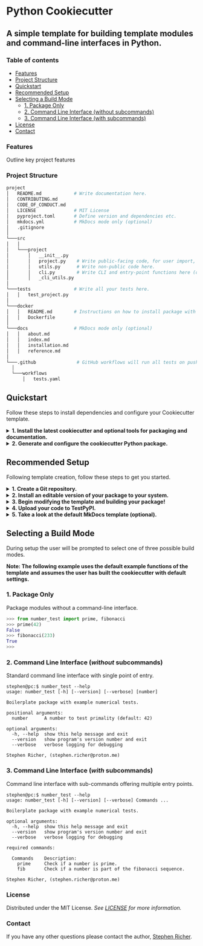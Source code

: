 # Python Cookiecutter

## A simple template for building template modules and command-line interfaces in Python.

### Table of contents

  * [Features](#features)
  * [Project Structure](#project-structure)
  * [Quickstart](#quickstart)
  * [Recommended Setup](#recommended-setup)
  * [Selecting a Build Mode](#selecting-a-build-mode)
    * [1. Package Only](#1-package-only)
    * [2. Command Line Interface (without subcommands)](#2-command-line-interface-without-subcommands)
    * [3. Command Line Interface (with subcommands)](#3-command-line-interface-with-subcommands)
  * [License](#license)
  * [Contact](#contact)


### Features

Outline key project features

### Project Structure

```bash
project
│   README.md            # Write documentation here.
│   CONTRIBUTING.md
│   CODE_OF_CONDUCT.md  
│   LICENSE              # MIT License
│   pyproject.toml       # Define version and dependencies etc.
│   mkdocs.yml           # MkDocs mode only (optional)
│   .gitignore
│   
└───src
│   │
│   └───project
│       │   __init__.py
│       │   project.py    # Write public-facing code, for user import, here.
│       │   utils.py      # Write non-public code here.
│       │   cli.py        # Write CLI and entry-point functions here (optional).
│       │   _cli_utils.py
│   
└───tests                # Write all your tests here.
│   │   test_project.py
│   
└───docker                
│   │   README.md        # Instructions on how to install package with Docker.
│   │   Dockerfile
│   
└───docs                 # MkDocs mode only (optional)
│   │   about.md
│   │   index.md
│   │   installation.md
│   │   reference.md
│  
└───.github               # GitHub workflows will run all tests on push.
  │
  └───workflows
      │   tests.yaml
```

## Quickstart

Follow these steps to install dependencies and configure your Cookiecutter template.

<details>
  <summary><strong>1. Install the latest cookiecutter and optional tools for packaging and documentation.</strong></summary>

  Unix/macOS
  ```shell
  python3 -m pip install --upgrade \
    pip cookiecutter twine setuptools mkdocs mkdocstrings[python]
  ```

  Windows
  ```powershell
  py -m pip install --upgrade \
    pip cookiecutter twine setuptools mkdocs mkdocstrings[python]
  ```
</details>


<details>
  <summary><strong>2. Generate and configure the cookiecutter Python package.</strong></summary>

  ```bash
  cookiecutter https://github.com/StephenRicher/python-cookie.git
  ```
</details>

## Recommended Setup

Following template creation, follow these steps to get you started.

<details>
  <summary><strong>1. Create a Git repository.</strong></summary>

  ```bash
  cd <package_name>
  git init
  git add .
  git commit -m "Initial commit"
  git branch -m production        # Production branch - hot fixes only.
  git branch alpha                # Alpha branch - core development.
  git branch beta                 # Beta branch - bug fixes only.
  git checkout alpha
  ```

<details>
  <summary><strong>Branching Strategy</strong></summary>

  ```bash
  # First merge backwards: production > beta > alpha
  git checkout beta
  git merge production         # production > beta
  git checkout alpha
  git merge beta               # beta > alpha

  # Then merge forwards: alpha > beta > production
  git checkout beta
  git merge alpha              # alpha > beta
  git checkout production
  git merge beta               # beta > production

  git checkout alpha           # Revert back to development
  # Then update tag, e.g.
  # git tag -a "<tag_name>" -m "Bug fix."
  git push --follow-tags --all # Push branches and annotated tags to remote.
  ```

</details>
</details>

<details>
  <summary><strong>2. Install an editable version of your package to your system.</strong></summary>

  Unix/macOS
  ```bash
  python3 -m pip install .
  ```

  Windows
  ```powershell
  py -m pip install .
  ```
</details>

<details>
  <summary><strong>3. Begin modifying the template and building your package!</strong></summary>

  ```python
  def hello(name: str = 'World') -> str:
      """Say hello.

      Args:
          name: Who to say hello to.

      Returns:
          A friendly hello.

      """
      return f'Hello {name}'
  ```
</details>

<details>
  <summary><strong>4. Upload your code to TestPyPI.</strong></summary>

  Unix/macOS
  ```bash
  python3 -m build
  python3 -m twine upload --repository testpypi dist/*
  ```
  Windows
  ```powershell
  py -m build
  py -m twine upload --repository testpypi dist/*
  ```
</details>

<details>
  <summary><strong>5. Take a look at the default MkDocs template (optional).</strong></summary>

  ```bash
  mkdocs serve
  ```
</details>

## Selecting a Build Mode

During setup the user will be prompted to select one of three possible build modes.

**Note: The following example uses the default example functions of the template and assumes the user has built the cookiecutter with default settings.**

### 1. Package Only

Package modules without a command-line interface.

```python
>>> from number_test import prime, fibonacci
>>> prime(42)
False
>>> fibonacci(233)
True
>>>
```

### 2. Command Line Interface (_without_ subcommands)

Standard command line interface with single point of entry.

```console
stephen@pc:$ number_test --help
usage: number_test [-h] [--version] [--verbose] [number]

Boilerplate package with example numerical tests.

positional arguments:
  number      A number to test primality (default: 42)

optional arguments:
  -h, --help  show this help message and exit
  --version   show program's version number and exit
  --verbose   verbose logging for debugging

Stephen Richer, (stephen.richer@proton.me)
```

### 3. Command Line Interface (_with_ subcommands)

Command line interface with sub-commands offering multiple entry points.

```console
stephen@pc:$ number_test --help
usage: number_test [-h] [--version] [--verbose] Commands ...

Boilerplate package with example numerical tests.

optional arguments:
  -h, --help  show this help message and exit
  --version   show program's version number and exit
  --verbose   verbose logging for debugging

required commands:

  Commands    Description:
    prime     Check if a number is prime.
    fib       Check if a number is part of the fibonacci sequence.

Stephen Richer, (stephen.richer@proton.me)
```

### License

Distributed under the MIT License. _See [LICENSE](./LICENSE) for more information._

### Contact

If you have any other questions please contact the author, [Stephen Richer](mailto:stephen.richer@proton.me?subject=[GitHub]%20python-cookie).
